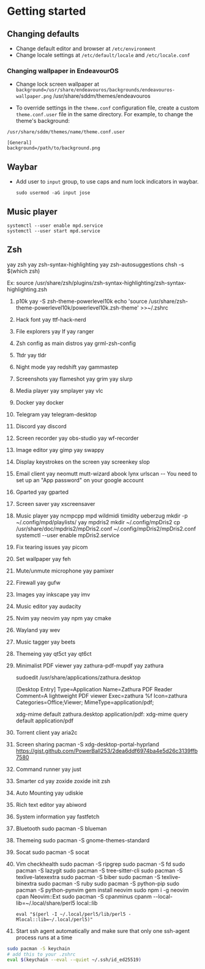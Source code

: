 # Getting started

## Changing defaults

- Change default editor and browser at `/etc/environment`
- Change locale settings at `/etc/default/locale` and `/etc/locale.conf`

### Changing wallpaper in EndeavourOS

- Change lock screen wallpaper at
  `background=/usr/share/endeavouros/backgrounds/endeavouros-wallpaper.png`
  /usr/share/sddm/themes/endeavouros

- To override settings in the `theme.conf` configuration file, create a custom
  `theme.conf.user` file in the same directory. For example, to change the theme's
  background:

`/usr/share/sddm/themes/name/theme.conf.user`

    [General]
    background=/path/to/background.png

## Waybar

- Add user to `input` group, to use caps and num lock indicators in waybar.

      sudo usermod -aG input jose

## Music player

    systemctl --user enable mpd.service
    systemctl --user start mpd.service

## Zsh

yay zsh
yay zsh-syntax-highlighting
yay zsh-autosuggestions
chsh -s $(which zsh)

Ex: source /usr/share/zsh/plugins/zsh-syntax-highlighting/zsh-syntax-highlighting.zsh

1. p10k
   yay -S zsh-theme-powerlevel10k
   echo 'source /usr/share/zsh-theme-powerlevel10k/powerlevel10k.zsh-theme' >>~/.zshrc

2. Hack font
   yay ttf-hack-nerd

3. File explorers
   yay lf
   yay ranger

4. Zsh config as main distros
   yay grml-zsh-config

5. Ttdr
   yay tldr

6. Night mode
   yay redshift
   yay gammastep

7. Screenshots
   yay flameshot
   yay grim
   yay slurp

8. Media player
   yay smplayer
   yay vlc

9. Docker
   yay docker

10. Telegram
    yay telegram-desktop

11. Discord
    yay discord

12. Screen recorder
    yay obs-studio
    yay wf-recorder

13. Image editor
    yay gimp
    yay swappy

14. Display keystrokes on the screen
    yay screenkey slop

15. Email client
    yay neomutt mutt-wizard abook lynx urlscan
    -- You need to set up an "App password" on your google account

16. Gparted
    yay gparted

17. Screen saver
    yay xscreensaver

18. Music player
    yay ncmpcpp mpd wildmidi timidity ueberzug
    mkdir -p ~/.config/mpd/playlists/
    yay mpdris2
    mkdir ~/.config/mpDris2
    cp /usr/share/doc/mpdris2/mpDris2.conf ~/.config/mpDris2/mpDris2.conf
    systemctl --user enable mpDris2.service

19. Fix tearing issues
    yay picom

20. Set wallpaper
    yay feh

21. Mute/unmute microphone
    yay pamixer

22. Firewall
    yay gufw

23. Images
    yay inkscape
    yay imv

24. Music editor
    yay audacity

25. Nvim
    yay neovim
    yay npm
    yay cmake

26. Wayland
    yay wev

27. Music tagger
    yay beets

28. Themeing
    yay qt5ct
    yay qt6ct
29. Minimalist PDF viewer
    yay zathura-pdf-mupdf
    yay zathura

    sudoedit /usr/share/applications/zathura.desktop

    [Desktop Entry]
    Type=Application
    Name=Zathura PDF Reader
    Comment=A lightweight PDF viewer
    Exec=zathura %f
    Icon=zathura
    Categories=Office;Viewer;
    MimeType=application/pdf;

    xdg-mime default zathura.desktop application/pdf:
    xdg-mime query default application/pdf

30. Torrent client
    yay aria2c

31. Screen sharing
    pacman -S xdg-desktop-portal-hyprland
    https://gist.github.com/PowerBall253/2dea6ddf6974ba4e5d26c3139ffb7580

32. Command runner
    yay just

33. Smarter cd
    yay zoxide
    zoxide init zsh

34. Auto Mounting
    yay udiskie

35. Rich text editor
    yay abiword

36. System information
    yay fastfetch

37. Bluetooth
    sudo pacman -S blueman

38. Themeing
    sudo pacman -S gnome-themes-standard

39. Socat
    sudo pacman -S socat

40. Vim checkhealth
    sudo pacman -S ripgrep
    sudo pacman -S fd
    sudo pacman -S lazygit
    sudo pacman -S tree-sitter-cli
    sudo pacman -S texlive-latexextra
    sudo pacman -S biber
    sudo pacman -S texlive-binextra
    sudo pacman -S ruby
    sudo pacman -S python-pip
    sudo pacman -S python-pynvim
    gem install neovim
    sudo npm i -g neovim
    cpan Neovim::Ext
    sudo pacman -S cpanminus
    cpanm --local-lib=~/.local/share/perl5 local::lib
    <!-- Add the following line to .zshrc -->

    ```
    eval "$(perl -I ~/.local/perl5/lib/perl5 -Mlocal::lib=~/.local/perl5)"
    ```

41. Start ssh agent automatically and make sure that only one ssh-agent process
    runs at a time

```sh
sudo pacman -S keychain
# add this to your .zshrc
eval $(keychain --eval --quiet ~/.ssh/id_ed25519)
```
